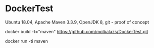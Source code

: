 # DockerTest
Ubuntu 18.04, Apache Maven 3.3.9, OpenJDK 8, git - proof of concept

docker build -t="maven" https://github.com/molbalazs/DockerTest.git

docker run -ti maven

